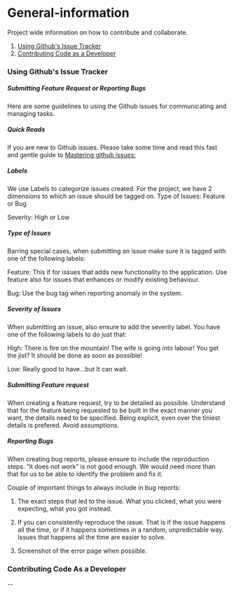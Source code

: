 # General-information
Project wide information on how to contribute and collaborate.

1. [Using Github's Issue Tracker](#using-github's-issue-tracker)
2. [Contributing Code as a Developer](#contributing-code-as-a-developer)

### Using Github's Issue Tracker
##### Submitting Feature Request or Reporting Bugs
Here are some guidelines to using the Github issues for communicating and managing tasks.

##### Quick Reads
If you are new to Github issues. Please take some time and read this fast and gentle guide to [Mastering github issues:](https://guides.github.com/features/issues/)

##### Labels
We use Labels to categorize issues created. For the project, we have 2 dimensions to which an issue should be tagged on. 
Type of Issues: Feature or Bug

Severity: High or Low

##### Type of Issues
Barring special cases, when submitting an issue make sure it is tagged with one of the following labels:

Feature: This if for issues that adds new functionality to the application. Use feature also for issues that  enhances or modify existing behaviour.

Bug: Use the bug tag when reporting anomaly in the system.

##### Severity of Issues
When submitting an issue, also ensure to add the severity label. You have one of the following labels to do just that:

High: There is fire on the mountain! The wife is going into labour! You get the jist? It should be done as soon as possible!

Low: Really good to have...but It can wait.

##### Submitting Feature request
When creating a feature request, try to be detailed as possible. Understand that for the feature being requested to be built in the exact manner you want, the details need to be specified. Being explicit, even over the tiniest details is prefered. Avoid assumptions.

##### Reporting Bugs
When creating bug reports, please ensure to include the reproduction steps. “it does not work” is not good enough. We would need more than that for us to be able to identify the problem and fix it.

Couple of important things to always include in bug reports:

1. The exact steps that led to the issue. What you clicked, what you were expecting, what you got instead.

2. If you can consistently reproduce the issue. That is if the issue happens all the time, or if it happens sometimes in a random, unpredictable way. Issues that happens all the time are easier to solve.

3. Screenshot of the error page when possible.

### Contributing Code As a Developer

--

